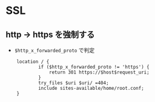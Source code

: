# SSL

## http -> https を強制する

- `$http_x_forwarded_proto` で判定

~~~
    location / {
            if ($http_x_forwarded_proto != 'https') {
                return 301 https://$host$request_uri;
            }
            try_files $uri $uri/ =404;
            include sites-available/home/root.conf;
    }
~~~